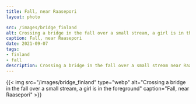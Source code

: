 ```yaml
---
title: Fall, near Raasepori
layout: photo

src: /images/bridge_finland
alt: Crossing a bridge in the fall over a small stream, a girl is in the foreground
caption: Fall, near Raasepori
date: 2021-09-07
tags:
- finland
- fall
description: Crossing a bridge in the fall over a small stream near Raasepori, Finland.
---
```


{{< img src="/images/bridge_finland" type="webp" alt="Crossing a bridge in the fall over a small stream, a girl is in the foreground" caption="Fall, near Raasepori" >}}

